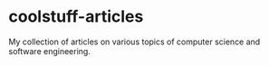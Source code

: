 # coolstuff-articles
My collection of articles on various topics of computer science and software engineering.
